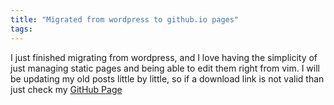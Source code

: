 ```yaml
---
title: "Migrated from wordpress to github.io pages"
tags:
---
```


I just finished migrating from wordpress, and I love having the simplicity of 
just managing static pages and being able to edit them right from vim.
I will be updating my old posts little by little, so if a download link is not valid
than just check my [GitHub Page](https://github.com/linuxdynasty/Linuxdynasty)
